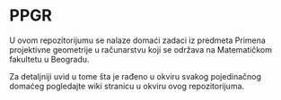 # PPGR

U ovom repozitorijumu se nalaze domaći zadaci iz predmeta Primena projektivne geometrije u računarstvu koji se održava na Matematičkom fakultetu u Beogradu.

Za detaljniji uvid u tome šta je rađeno u okviru svakog pojedinačnog domaćeg pogledajte wiki stranicu u okviru ovog repozitorijuma.